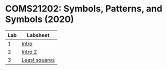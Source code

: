 # COMS21202: Symbols, Patterns, and Symbols (2020)

| Lab | Labsheet |
|-----|----------|
| 1   | [Intro](lab_1/labsheet1.ipynb) |
| 2   | [Intro 2](lab_2/labsheet2.ipynb) |
| 3   | [Least squares](lab_3/labsheet3.ipynb) |
